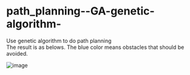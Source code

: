 # path_planning--GA-genetic-algorithm-
Use genetic algorithm to do path planning  
The result is as belows. The blue color means obstacles that should be avoided.

![image](https://user-images.githubusercontent.com/66046519/169042378-55acba51-9121-42e8-95b7-f4799e17748a.png)
